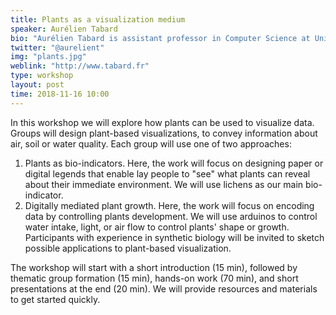 ```yaml
---
title: Plants as a visualization medium
speaker: Aurélien Tabard
bio: "Aurélien Tabard is assistant professor in Computer Science at Université de Lyon. His work in Human Computer Interaction is structured around three key themes: 1. Understanding and expanding scientific computational notebooks; 2. Making activity a primary computational element, that can be manipulated like files and applications are today; and 3. Supporting situated visualization design, i.e. visualizations that are strongly tied to their environment."
twitter: "@aurelient"
img: "plants.jpg"
weblink: "http://www.tabard.fr"
type: workshop
layout: post
time: 2018-11-16 10:00
---
```

In this workshop we will explore how plants can be used to visualize data. Groups will design plant-based visualizations, to convey information about air, soil or water quality. Each group will use one of two approaches:

1. Plants as bio-indicators. Here, the work will focus on designing paper or digital legends that enable lay people to "see" what plants can reveal about their immediate environment. We will use lichens as our main bio-indicator.
2. Digitally mediated plant growth. Here, the work will focus on encoding data by controlling plants development. We will use arduinos to control water intake, light, or air flow to control plants' shape or growth.
Participants with experience in synthetic biology will be invited to sketch possible applications to plant-based visualization.

The workshop will start with a short introduction (15 min), followed by thematic group formation (15 min), hands-on work (70 min), and short presentations at the end (20 min). We will provide resources and materials to get started quickly.
